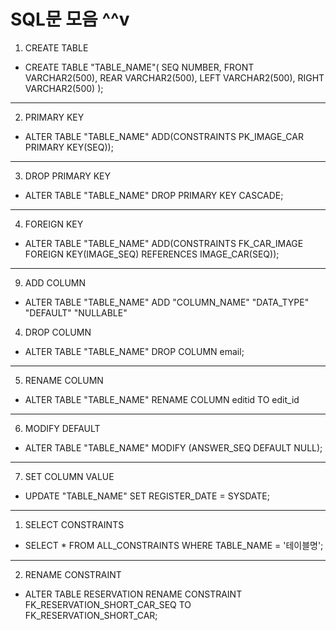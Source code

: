 # SQL문 모음 ^^v

1. CREATE TABLE

- CREATE TABLE "TABLE_NAME"(
  SEQ NUMBER,
  FRONT VARCHAR2(500),
  REAR VARCHAR2(500),
  LEFT VARCHAR2(500),
  RIGHT VARCHAR2(500)
  );

---

2. PRIMARY KEY

- ALTER TABLE "TABLE_NAME" ADD(CONSTRAINTS PK_IMAGE_CAR PRIMARY KEY(SEQ));

---

3. DROP PRIMARY KEY

- ALTER TABLE "TABLE_NAME" DROP PRIMARY KEY CASCADE;

---

4. FOREIGN KEY

- ALTER TABLE "TABLE_NAME"
  ADD(CONSTRAINTS FK_CAR_IMAGE FOREIGN KEY(IMAGE_SEQ)
  REFERENCES IMAGE_CAR(SEQ));

---

9. ADD COLUMN

- ALTER TABLE "TABLE_NAME" ADD "COLUMN_NAME" "DATA_TYPE" "DEFAULT" "NULLABLE"

4. DROP COLUMN

- ALTER TABLE "TABLE_NAME" DROP COLUMN email;

---

5. RENAME COLUMN

- ALTER TABLE "TABLE_NAME" RENAME COLUMN editid TO edit_id

---

6. MODIFY DEFAULT

- ALTER TABLE "TABLE_NAME" MODIFY (ANSWER_SEQ DEFAULT NULL);

---

7. SET COLUMN VALUE

- UPDATE "TABLE_NAME" SET REGISTER_DATE = SYSDATE;

---

1. SELECT CONSTRAINTS

- SELECT \* FROM ALL_CONSTRAINTS
  WHERE TABLE_NAME = '테이블명';

---

2. RENAME CONSTRAINT

- ALTER TABLE RESERVATION RENAME CONSTRAINT
  FK_RESERVATION_SHORT_CAR_SEQ TO FK_RESERVATION_SHORT_CAR;

